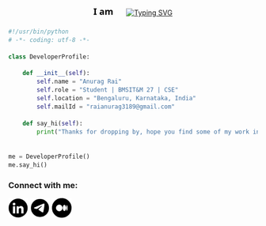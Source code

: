 <div style="display:flex; align-items:center; gap:6px; justify-content:center;">
  <picture>
    <!-- Dark mode -->
    <source 
      media="(prefers-color-scheme: dark)" 
      srcset="data:image/svg+xml;utf8,
        <svg xmlns='http://www.w3.org/2000/svg' width='60' height='28'>
          <text x='0' y='20' font-family='system-ui, sans-serif' font-size='18' font-weight='600' fill='white'>I am</text>
        </svg>" 
    />
    <!-- Light mode -->
    <img 
      src="data:image/svg+xml;utf8,
        <svg xmlns='http://www.w3.org/2000/svg' width='60' height='28'>
          <text x='0' y='20' font-family='system-ui, sans-serif' font-size='18' font-weight='600' fill='black'>I am</text>
        </svg>" 
      alt="I am" 
      style="height:28px;" 
    />
  </picture>

  <a href="https://git.io/typing-svg">
    <picture>
      <!-- Dark mode -->
      <source 
        media="(prefers-color-scheme: dark)" 
        srcset="https://readme-typing-svg.demolab.com?font=Lora&pause=1000&color=FFFFFF&vCenter=true&width=450&lines=𝒂𝒍𝒑𝒉𝒂%40+GDG+on+Campus+BMSIT%26M;𝒘𝒆𝒃𝒎𝒂𝒔𝒕𝒆𝒓%40+AR+VR+Hub+BMSIT%26M;an+Android+Developer;an+AI%26ML+Explorer;a+Cloud+Enthusiast;a+Creative+Tech+Storyteller;an+AR%2FVR+Explorer;and+most+importantly%2C+a+Dreamer" 
      />
      <!-- Light mode -->
      <img 
        src="https://readme-typing-svg.demolab.com?font=Lora&pause=1000&color=000000&vCenter=true&width=450&lines=𝒂𝒍𝒑𝒉𝒂%40+GDG+on+Campus+BMSIT%26M;𝒘𝒆𝒃𝒎𝒂𝒔𝒕𝒆𝒓%40+AR+VR+Hub+BMSIT%26M;an+Android+Developer;an+AI%26ML+Explorer;a+Cloud+Enthusiast;a+Creative+Tech+Storyteller;an+AR%2FVR+Explorer;and+most+importantly%2C+a+Dreamer" 
        alt="Typing SVG" 
        style="height:28px;" 
      />
    </picture>
  </a>
</div>

```python
#!/usr/bin/python
# -*- coding: utf-8 -*-

class DeveloperProfile:

    def __init__(self):
        self.name = "Anurag Rai"
        self.role = "Student | BMSIT&M 27 | CSE"
        self.location = "Bengaluru, Karnataka, India"
        self.mailId = "raianurag3189@gmail.com"

    def say_hi(self):
        print("Thanks for dropping by, hope you find some of my work interesting.")


me = DeveloperProfile()
me.say_hi()
```

<h3 align="left">Connect with me:</h3>
<p align="left">
<a href="https://www.linkedin.com/in/r-anurag" target="blank"><img align="center" src="./connect-with-me-icons/linkedinIcon.png" alt="r-anurag" height="40" width="40" /></a>
<a href="https://mailto:raianurag3189@gmail.com" target="blank"><img align="center" src="./connect-with-me-icons/mail.png" alt="r-anurag" height="40" width="40" /></a>
<a href="https://medium.com/@raianurag3189" target="blank"><img align="center" src="./connect-with-me-icons/medium.png" alt="r-anurag" height="40" width="40" /></a>
</p>
